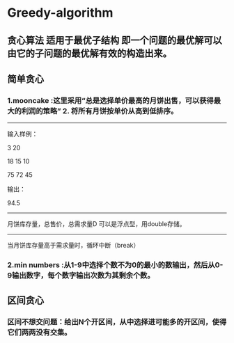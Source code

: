 # Greedy-algorithm
## 贪心算法 适用于最优子结构 即一个问题的最优解可以由它的子问题的最优解有效的构造出来。
## 简单贪心
### 1.mooncake :这里采用“总是选择单价最高的月饼出售，可以获得最大的利润的策略” 2. 将所有月饼按单价从高到低排序。
***
输入样例：  

3 20  

18 15 10  

75 72 45  

输出：  

94.5
***
月饼库存量，总售价，总需求量D 可以是浮点型，用double存储。
***
当月饼库存量高于需求量时，循环中断（break）
### 2.min numbers :从1-9中选择个数不为0的最小的数输出，然后从0-9输出数字，每个数字输出次数为其剩余个数。
## 区间贪心
### 区间不想交问题：给出N个开区间，从中选择进可能多的开区间，使得它们两两没有交集。
